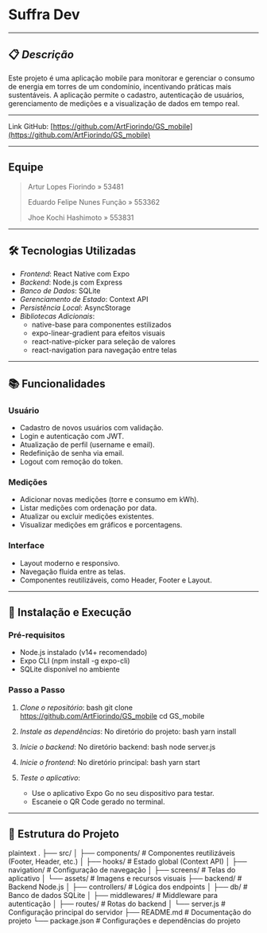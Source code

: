 # Suffra Dev
 
 
---
 
## 📋 *Descrição*
Este projeto é uma aplicação mobile para monitorar e gerenciar o consumo de energia em torres de um condomínio, incentivando práticas mais sustentáveis. A aplicação permite o cadastro, autenticação de usuários, gerenciamento de medições e a visualização de dados em tempo real.
 
---
 
Link GitHub: [https://github.com/ArtFiorindo/GS_mobile](https://github.com/ArtFiorindo/GS_mobile)
 
 
---
 
## Equipe
 
> Artur Lopes Fiorindo » 53481  
> 
> Eduardo Felipe Nunes Função » 553362  
> 
> Jhoe Kochi Hashimoto » 553831  
>
 
---
 
## 🛠 Tecnologias Utilizadas
 
- *Frontend*: React Native com Expo
- *Backend*: Node.js com Express
- *Banco de Dados*: SQLite
- *Gerenciamento de Estado*: Context API
- *Persistência Local*: AsyncStorage
- *Bibliotecas Adicionais*:
  - native-base para componentes estilizados
  - expo-linear-gradient para efeitos visuais
  - react-native-picker para seleção de valores
  - react-navigation para navegação entre telas
 
---
 
## 📚 Funcionalidades
 
### Usuário
- Cadastro de novos usuários com validação.
- Login e autenticação com JWT.
- Atualização de perfil (username e email).
- Redefinição de senha via email.
- Logout com remoção do token.
 
### Medições
- Adicionar novas medições (torre e consumo em kWh).
- Listar medições com ordenação por data.
- Atualizar ou excluir medições existentes.
- Visualizar medições em gráficos e porcentagens.
 
### Interface
- Layout moderno e responsivo.
- Navegação fluida entre as telas.
- Componentes reutilizáveis, como Header, Footer e Layout.
 
---
 
## 🚀 Instalação e Execução
 
### Pré-requisitos
- Node.js instalado (v14+ recomendado)
- Expo CLI (npm install -g expo-cli)
- SQLite disponível no ambiente
 
### Passo a Passo
 
1. *Clone o repositório*:
   bash
   git clone https://github.com/ArtFiorindo/GS_mobile
   cd GS_mobile
   
 
2. *Instale as dependências*:
   No diretório do projeto:
   bash
   yarn install
   
 
3. *Inicie o backend*:
   No diretório backend:
   bash
   node server.js
   
 
4. *Inicie o frontend*:
   No diretório principal:
   bash
   yarn start
   
 
5. *Teste o aplicativo*:
   - Use o aplicativo Expo Go no seu dispositivo para testar.
   - Escaneie o QR Code gerado no terminal.
 
---
 
## 📂 Estrutura do Projeto
 
plaintext
.
├── src/
│   ├── components/        # Componentes reutilizáveis (Footer, Header, etc.)
│   ├── hooks/             # Estado global (Context API)
│   ├── navigation/        # Configuração de navegação
│   ├── screens/           # Telas do aplicativo
│   └── assets/            # Imagens e recursos visuais
├── backend/               # Backend Node.js
│   ├── controllers/       # Lógica dos endpoints
│   ├── db/                # Banco de dados SQLite
│   ├── middlewares/       # Middleware para autenticação
│   ├── routes/            # Rotas do backend
│   └── server.js          # Configuração principal do servidor
├── README.md              # Documentação do projeto
└── package.json           # Configurações e dependências do projeto
